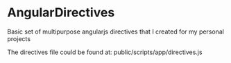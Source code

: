 AngularDirectives
=================

Basic set of multipurpose angularjs directives that I created for my personal projects

The directives file could be found at: public/scripts/app/directives.js